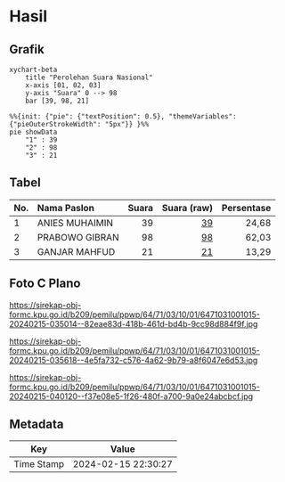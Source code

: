 # Hasil

## Grafik

```mermaid
xychart-beta
    title "Perolehan Suara Nasional"
    x-axis [01, 02, 03]
    y-axis "Suara" 0 --> 98
    bar [39, 98, 21]
```

```mermaid
%%{init: {"pie": {"textPosition": 0.5}, "themeVariables": {"pieOuterStrokeWidth": "5px"}} }%%
pie showData
    "1" : 39
    "2" : 98
    "3" : 21
```

## Tabel

| No. | Nama Paslon    | Suara | Suara (raw) | Persentase |
|:--- |:-------------- | -----:| -----------:| ----------:|
| 1   | ANIES MUHAIMIN | 39    | [39][p-1]   | 24,68      |
| 2   | PRABOWO GIBRAN | 98    | [98][p-2]   | 62,03      |
| 3   | GANJAR MAHFUD  | 21    | [21][p-3]   | 13,29      |


[p-1]: https://github.com/gigit-pemilu/pemilu-2024/blob/main/pilpres/hitung-suara/sub/64-kalimantan-timur/sub/71-kota-balikpapan/sub/03-balikpapan-utara/sub/1001-batu-ampar/sub/015-tps/sub/paslon-1.txt
[p-2]: https://github.com/gigit-pemilu/pemilu-2024/blob/main/pilpres/hitung-suara/sub/64-kalimantan-timur/sub/71-kota-balikpapan/sub/03-balikpapan-utara/sub/1001-batu-ampar/sub/015-tps/sub/paslon-2.txt
[p-3]: https://github.com/gigit-pemilu/pemilu-2024/blob/main/pilpres/hitung-suara/sub/64-kalimantan-timur/sub/71-kota-balikpapan/sub/03-balikpapan-utara/sub/1001-batu-ampar/sub/015-tps/sub/paslon-3.txt

## Foto C Plano

https://sirekap-obj-formc.kpu.go.id/b209/pemilu/ppwp/64/71/03/10/01/6471031001015-20240215-035014--82eae83d-418b-461d-bd4b-9cc98d884f9f.jpg

https://sirekap-obj-formc.kpu.go.id/b209/pemilu/ppwp/64/71/03/10/01/6471031001015-20240215-035618--4e5fa732-c576-4a62-9b79-a8f6047e6d53.jpg

https://sirekap-obj-formc.kpu.go.id/b209/pemilu/ppwp/64/71/03/10/01/6471031001015-20240215-040120--f37e08e5-1f26-480f-a700-9a0e24abcbcf.jpg


## Metadata

| Key        | Value               |
| ---------- | ------------------- |
| Time Stamp | 2024-02-15 22:30:27 |



